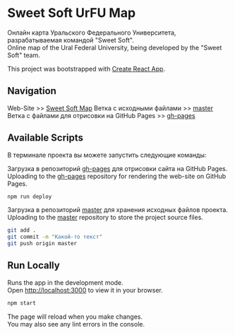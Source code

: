 # Sweet Soft UrFU Map

Онлайн карта Уральского Федерального Университета, разрабатываемая командой "Sweet Soft".\
Online map of the Ural Federal University, being developed by the "Sweet Soft" team.

This project was bootstrapped with [Create React App](https://github.com/facebook/create-react-app).

## Navigation

Web-Site >> [Sweet Soft Map](https://aydlioh04.github.io/sosw-map/)
Ветка с исходными файлами >> [master](https://github.com/AYDLIOH04/sosw-map/tree/master)\
Ветка с файлами для отрисовки на GitHub Pages >> [gh-pages](https://github.com/AYDLIOH04/sosw-map/tree/gh-pages)


## Available Scripts
В терминале проекта вы можете запустить следующие команды:

Загрузка в репозиторий [gh-pages](https://github.com/AYDLIOH04/sosw-map/tree/gh-pages) для отрисовки сайта на GitHub Pages.\
Uploading to the [gh-pages](https://github.com/AYDLIOH04/sosw-map/tree/gh-pages) repository for rendering the web-site on GitHub Pages.

```sh
npm run deploy
```

Загрузка в репозиторий [master](https://github.com/AYDLIOH04/sosw-map/tree/master) для хранения исходных файлов проекта.\
Uploading to the [master](https://github.com/AYDLIOH04/sosw-map/tree/master) repository to store the project source files.

```sh
git add .
git commit -m "Какой-то текст"
git push origin master
```

## Run Locally

Runs the app in the development mode.\
Open [http://localhost:3000](http://localhost:3000) to view it in your browser.

```sh
npm start
```

The page will reload when you make changes.\
You may also see any lint errors in the console.

